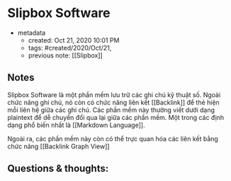 ---
---

# Slipbox Software

- metadata
	- created: Oct 21, 2020 10:01 PM 
	- tags: #created/2020/Oct/21,
	- previous note: [[Slipbox]]

## Notes
Slipbox Software là một phần mềm lưu trữ các ghi chú kỹ thuật số. Ngoài chức năng ghi chú, nó còn có chức năng liên kết [[Backlink]]  để thẻ hiện mỗi liên hệ giữa các ghi chú. Các phần mềm này thường viết dưới dạng plaintext để dễ chuyển đổi qua lại giữa các phần mềm. Một trong các định dạng phổ biến nhất là [[Markdown Language]]. 

Ngoài ra, các phần mềm này còn có thể trực quan hóa các liên kết bằng chức năng [[Backlink Graph View]] 

## Questions & thoughts:


